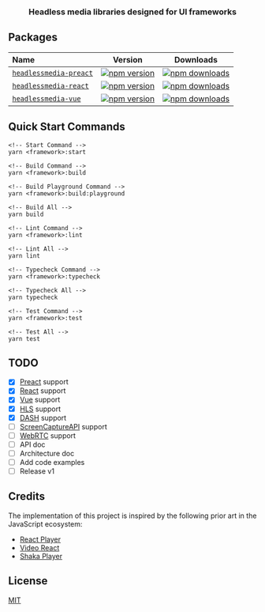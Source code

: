 <h3 align="center">
  Headless media libraries designed for UI frameworks
</h3>

## Packages

| Name                                                                                                                   |                                                           Version                                                           |                                                           Downloads                                                            |
| :--------------------------------------------------------------------------------------------------------------------- | :-------------------------------------------------------------------------------------------------------------------------: | :----------------------------------------------------------------------------------------------------------------------------: |
| [`headlessmedia-preact`](https://github.com/willnguyen1312/headlessmedia/tree/master/packages/%40headlessmedia-preact) | [![npm version](https://img.shields.io/npm/v/headlessmedia-preact.svg)](https://www.npmjs.com/package/headlessmedia-preact) | [![npm downloads](https://img.shields.io/npm/dt/headlessmedia-preact.svg)](https://www.npmjs.com/package/headlessmedia-preact) |
| [`headlessmedia-react`](https://github.com/willnguyen1312/headlessmedia/tree/master/packages/%40headlessmedia-react)   |  [![npm version](https://img.shields.io/npm/v/headlessmedia-react.svg)](https://www.npmjs.com/package/headlessmedia-react)  |  [![npm downloads](https://img.shields.io/npm/dt/headlessmedia-react.svg)](https://www.npmjs.com/package/headlessmedia-react)  |
| [`headlessmedia-vue`](https://github.com/willnguyen1312/headlessmedia/tree/master/packages/%40headlessmedia-vue)       |    [![npm version](https://img.shields.io/npm/v/headlessmedia-vue.svg)](https://www.npmjs.com/package/headlessmedia-vue)    |    [![npm downloads](https://img.shields.io/npm/dt/headlessmedia-vue.svg)](https://www.npmjs.com/package/headlessmedia-vue)    |

## Quick Start Commands

```
<!-- Start Command -->
yarn <framework>:start

<!-- Build Command -->
yarn <framework>:build

<!-- Build Playground Command -->
yarn <framework>:build:playground

<!-- Build All -->
yarn build

<!-- Lint Command -->
yarn <framework>:lint

<!-- Lint All -->
yarn lint

<!-- Typecheck Command -->
yarn <framework>:typecheck

<!-- Typecheck All -->
yarn typecheck

<!-- Test Command -->
yarn <framework>:test

<!-- Test All -->
yarn test
```

## TODO

- [x] [Preact] support
- [x] [React] support
- [x] [Vue] support
- [x] [HLS] support
- [x] [DASH] support
- [ ] [ScreenCaptureAPI] support
- [ ] [WebRTC] support
- [ ] API doc
- [ ] Architecture doc
- [ ] Add code examples
- [ ] Release v1

## Credits

The implementation of this project is inspired by the following prior art in the JavaScript ecosystem:

- [React Player](https://github.com/cookpete/react-player)
- [Video React](https://github.com/video-react/video-react)
- [Shaka Player](https://github.com/google/shaka-player)

## License

[MIT](https://opensource.org/licenses/MIT)

[react]: https://reactjs.org
[preact]: https://preactjs.com/
[vue]: https://v3.vuejs.org/
[hls]: https://en.wikipedia.org/wiki/HTTP_Live_Streaming
[dash]: https://en.wikipedia.org/wiki/Dash
[screencaptureapi]: https://developer.mozilla.org/en-US/docs/Web/API/Screen_Capture_API
[webrtc]: https://developer.mozilla.org/en-US/docs/Web/API/WebRTC_API
